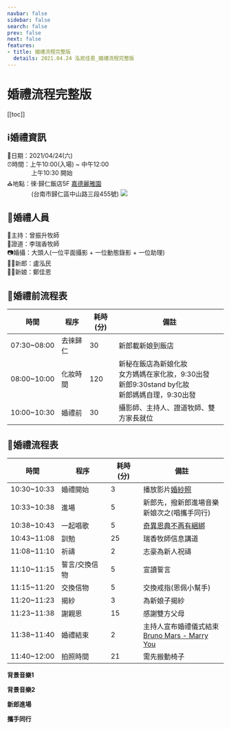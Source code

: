 ```yaml
---
navbar: false
sidebar: false
search: false
prev: false
next: false
features:
- title: 婚禮流程完整版
  details: 2021.04.24 泓民佳恩_婚禮流程完整版
---
```

# 婚禮流程完整版  

[[toc]]

## ℹ️婚禮資訊
📅日期：2021/04/24(六)  
⏰時間：上午10:00(入場) ~ 中午12:00  
&emsp;&emsp;&emsp;&emsp;上午10:30 開始  
⛪地點：徠·歸仁飯店5F [嘉德麗雅園](http://www.laihotel.com.tw/tw/misc/29)  
&emsp;&emsp;&emsp;&emsp;(台南市歸仁區中山路三段455號)
![](http://www.laihotel.com.tw/storage/misc/gallery/76a2bc9bebfa1b37e296597c627255c3.jpg)


## 🔔婚禮人員
🎤主持：曾振升牧師  
💑證道：李瑞香牧師  
📷婚攝：大頭人(一位平面攝影 + 一位動態錄影 + 一位助理)  
🤵🏻新郎：盧泓民  
👰🏻新娘：鄭佳恩


## 🧡婚禮前流程表 
|時間|程序|耗時(分)|備註|
|---|---|---|---|
|07:30~08:00|去徠歸仁|30|新郎載新娘到飯店|
|08:00~10:00|化妝時間|120|新秘在飯店為新娘化妝<br>女方媽媽在家化妝，9:30出發<br>新郎9:30stand by化妝<br>新郎媽媽自理，9:30出發|
|10:00~10:30|婚禮前|30|攝影師、主持人、證道牧師、雙方家長就位|

## 🧡婚禮流程表 
|時間|程序|耗時(分)|備註|
|---|---|---|---|
|10:30~10:33|婚禮開始|3|播放影片[婚紗照](https://youtu.be/NYe-enDiZL8 )|
|10:33~10:38|進場|5|新郎先，撥新郎進場音樂<br/>新娘次之(唱攜手同行)|
|10:38~10:43|一起唱歌|5|[奇異恩典不再有綑綁](https://www.youtube.com/watch?v=7BTAn9xvK8g)|
|10:43~11:08|訓勉|25|瑞香牧師信息講道|
|11:08~11:10|祈禱|2|志豪為新人祝禱|
|11:10~11:15|誓言/交換信物|5|宣讀誓言|
|11:15~11:20|交換信物|5|交換戒指(恩佩小幫手)|
|11:20~11:23|揭紗|3|為新娘子揭紗|
|11:23~11:38|謝親恩|15|感謝雙方父母|
|11:38~11:40|婚禮結束|2|主持人宣布婚禮儀式結束<br/>[Bruno Mars - Marry You](https://www.youtube.com/watch?v=dElRVQFqj-k)|
|11:40~12:00|拍照時間|21|需先搬動椅子|
  
    
**背景音樂1**
<backgroundMusic1 />

**背景音樂2**
<backgroundMusic2 />

**新郎進場**
<enter/>

**攜手同行**
<GoHandInHand />
